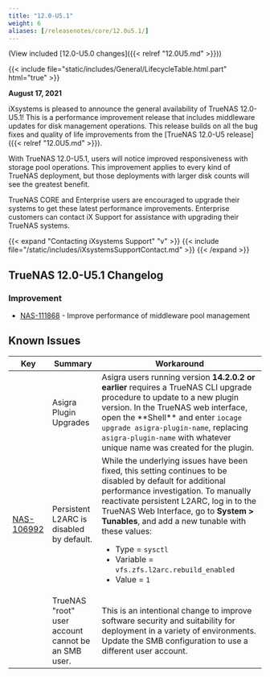 ```yaml
---
title: "12.0-U5.1"
weight: 6
aliases: [/releasenotes/core/12.0u5.1/]
---
```


(View included [12.0-U5.0 changes]({{< relref "12.0U5.md" >}}))

{{< include file="static/includes/General/LifecycleTable.html.part" html="true" >}}

**August 17, 2021**

iXsystems is pleased to announce the general availability of TrueNAS 12.0-U5.1!
This is a performance improvement release that includes middleware updates for disk management operations.
This release builds on all the bug fixes and quality of life improvements from the [TrueNAS 12.0-U5 release]({{< relref "12.0U5.md" >}}).

With TrueNAS 12.0-U5.1, users will notice improved responsiveness with storage pool operations.
This improvement applies to every kind of TrueNAS deployment, but those deployments with larger disk counts will see the greatest benefit.

TrueNAS CORE and Enterprise users are encouraged to upgrade their systems to get these latest performance improvements.
Enterprise customers can contact iX Support for assistance with upgrading their TrueNAS systems.

{{< expand "Contacting iXsystems Support" "v" >}}
{{< include file="/static/includes/iXsystemsSupportContact.md" >}}
{{< /expand >}}

## TrueNAS 12.0-U5.1 Changelog

### Improvement

* <a href="https://ixsystems.atlassian.net/browse/NAS-111868" target="_blank">NAS-111868</a> - Improve performance of middleware pool management

## Known Issues

<body class="ql-editor ql-editor-view" style="font-size:14px;">
  <html>
    <body>
      <table width="100%">
        <thead>
          <tr>
			<th>Key</th>
			<th>Summary</th>
			<th>Workaround</th>
          </tr>
        </thead>
        <tbody>
	  <tr>
		  <td></td>
		  <td>Asigra Plugin Upgrades</td>
		  <td>Asigra users running version <b>14.2.0.2 or earlier</b> requires a TrueNAS CLI upgrade procedure to update to a new plugin version. In the TrueNAS web interface, open the **Shell** and enter <code>iocage upgrade asigra-plugin-name</code>, replacing <code>asigra-plugin-name</code> with whatever unique name was created for the plugin.</td>
          <tr>
			<td><a href="https://ixsystems.atlassian.net/browse/NAS-106992" target="_blank">NAS-106992</a></td>
			<td>Persistent L2ARC is disabled by default.</td>
			<td>While the underlying issues have been fixed, this setting continues to be disabled by default for additional performance investigation. To manually reactivate persistent L2ARC, log in to the TrueNAS Web Interface, go to <b>System > Tunables</b>, and add a new tunable with these values:
  			  <ul>
			    <li>Type = <code>sysctl</code></li>
			    <li>Variable = <code>vfs.zfs.l2arc.rebuild_enabled</code></li>
			    <li>Value = <code>1</code></li>
  			  </ul>
			</td>
          </tr>
          <tr>
			<td></td>
            <td>TrueNAS "root" user account cannot be an SMB user.</td>
			<td>This is an intentional change to improve software security and suitability for deployment in a variety of environments. Update the SMB configuration to use a different user account.</td>
          </tr>
        </tbody>
      </table>
    </body>
  </html>
